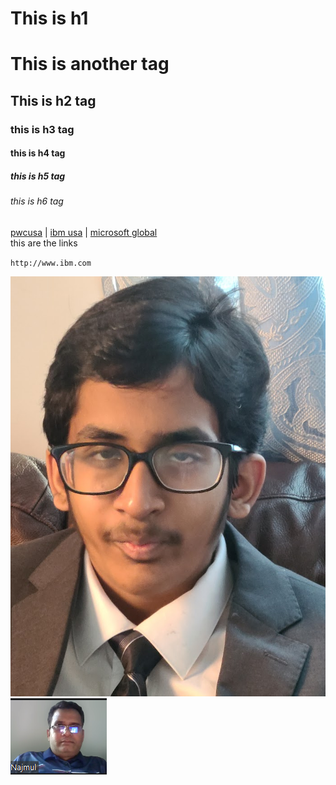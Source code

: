 <!-- this is comment-->
<h1>This is h1</h1>

# This is another tag
## This is h2 tag
### this is h3 tag
#### this is h4 tag
##### this is h5 tag
###### this is h6 tag

[ibm]: http://www.ibm.com
[microsoft]: http://www.microsoft.com
[amazon]: http://www.amazon.com
[google]: http://www.google.com
[netflix]: http://www.netflix.com
[uber]: http://www.uber.com
[pwc]: www.pwc.com

[pwcusa][pwc] | [ibm usa][ibm] | [microsoft global][microsoft]  
this are the links

`http://www.ibm.com`

![najmul](./image/najmulha.jpg)  
![mhaque](./image/mh.png)